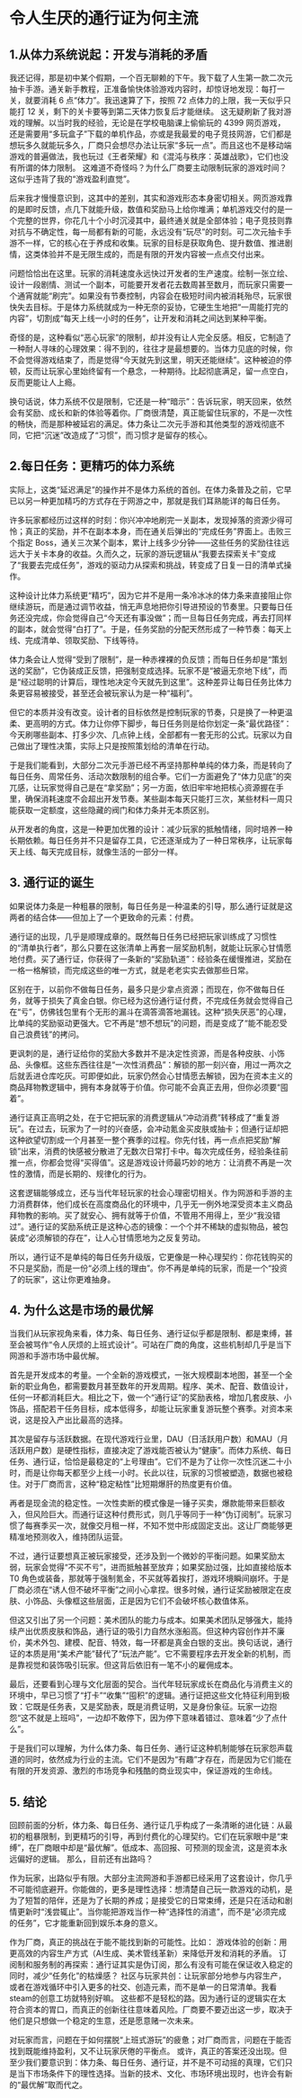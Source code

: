# 令人生厌的通行证为何主流

## 1.从体力系统说起：开发与消耗的矛盾
我还记得，那是初中某个假期，一个百无聊赖的下午。我下载了人生第一款二次元抽卡手游。通关新手教程，正准备愉快体验游戏内容时，却惊讶地发现：每打一关，就要消耗 6 点“体力”。我迅速算了下，按照 72 点体力的上限，我一天似乎只能打 12 关，剩下的关卡要等到第二天体力恢复后才能继续。
这无疑刷新了我对游戏的理解。以当时我的经验，无论是在学校电脑课上偷偷玩的 4399 网页游戏，还是需要用“多玩盒子”下载的单机作品，亦或是我最爱的电子竞技网游，它们都是想玩多久就能玩多久，厂商只会想尽办法让玩家“多玩一点”。而且这也不是移动端游戏的普遍做法，我也玩过《王者荣耀》和《混沌与秩序：英雄战歌》，它们也没有所谓的体力限制。
这难道不奇怪吗？为什么厂商要主动限制玩家的游戏时间？这似乎违背了我的“游戏盈利直觉”。

后来我才慢慢意识到，这其中的差别，其实和游戏形态本身密切相关。网页游戏靠的是即时反馈，点几下就能升级，数值和奖励马上给你堆满；单机游戏交付的是一个完整的世界，你花几十个小时沉浸其中，最终通关就是全部体验；电子竞技则靠对抗与不确定性，每一局都有新的可能，永远没有“玩尽”的时刻。可二次元抽卡手游不一样，它的核心在于养成和收集。玩家的目标是获取角色、提升数值、推进剧情，这类体验并不是无限生成的，而是有限的开发内容被一点点交付出来。

问题恰恰出在这里。玩家的消耗速度永远快过开发者的生产速度。绘制一张立绘、设计一段剧情、测试一个副本，可能要开发者花去数周甚至数月，而玩家只需要一个通宵就能“刷完”。如果没有节奏控制，内容会在极短时间内被消耗殆尽，玩家很快失去目标。于是体力系统就成为一种无奈的妥协，它硬生生地把“一周能打完的内容”，切割成“每天上线一小时的任务”，让开发和消耗之间达到某种平衡。

奇怪的是，这种看似“恶心玩家”的限制，却并没有让人完全反感。相反，它制造了一种耐人寻味的心理效果：得不到的，往往才是最想要的。当体力见底的时候，你不会觉得游戏结束了，而是觉得“今天就先到这里，明天还能继续”。这种被迫的停顿，反而让玩家心里始终留有一个悬念，一种期待。比起彻底满足，留一点空白，反而更能让人上瘾。

换句话说，体力系统不仅是限制，它还是一种“暗示”：告诉玩家，明天回来，依然会有奖励、成长和新的体验等着你。厂商很清楚，真正能留住玩家的，不是一次性的畅快，而是那种被延宕的满足。体力条让二次元手游和其他类型的游戏彻底不同，它把“沉迷”改造成了“习惯”，而习惯才是留存的核心。

## 2.每日任务：更精巧的体力系统

实际上，这类“延迟满足”的操作并不是体力系统的首创。在体力条普及之前，它早已以另一种更加精巧的方式存在于网游之中，那就是我们耳熟能详的每日任务。

许多玩家都经历过这样的时刻：你兴冲冲地刷完一关副本，发现掉落的资源少得可怜；真正的奖励，并不在副本本身，而在通关后弹出的“完成任务”界面上。击败三个指定 Boss，通关三次某个副本，累计上线多少分钟——这些任务的奖励往往远远大于关卡本身的收益。久而久之，玩家的游玩逻辑从“我要去探索关卡”变成了“我要去完成任务”，游戏的驱动力从探索和挑战，转变成了日复一日的清单式操作。

这种设计比体力系统更“精巧”，因为它并不是用一条冷冰冰的体力条来直接阻止你继续游玩，而是通过调节收益，悄无声息地把你引导进预设的节奏里。只要每日任务还没完成，你会觉得自己“今天还有事没做”；而一旦每日任务完成，再去打同样的副本，就会觉得“白打了”。于是，任务奖励的分配天然形成了一种节奏：每天上线、完成清单、领取奖励、下线等待。

体力条会让人觉得“受到了限制”，是一种赤裸裸的负反馈；而每日任务却是“策划送的奖励”，它伪装成正反馈，把强制变成选择。玩家不是“被逼无奈地下线”，而是“经过聪明的计算后，理性地决定今天就先到这里”。这种差异让每日任务比体力条更容易被接受，甚至还会被玩家认为是一种“福利”。

但它的本质并没有改变。设计者的目标依然是控制玩家的节奏，只是换了一种更温柔、更高明的方式。体力让你停下脚步，每日任务则是给你划定一条“最优路径”：今天刷哪些副本、打多少次、几点钟上线，全部都有一套无形的公式。玩家以为自己做出了理性决策，实际上只是按照策划给的清单在行动。

于是我们能看到，大部分二次元手游已经不再坚持那种单纯的体力条，而是转向了每日任务、周常任务、活动次数限制的组合拳。它们一方面避免了“体力见底”的突兀感，让玩家觉得自己是在“拿奖励”；另一方面，依旧牢牢地把核心资源握在手里，确保消耗速度不会超出开发节奏。某些副本每天只能打三次，某些材料一周只能获取一定额度，这些隐藏的阀门和体力条并无本质区别。

从开发者的角度，这是一种更加优雅的设计：减少玩家的抵触情绪，同时培养一种长期依赖。每日任务并不只是留存工具，它还逐渐成为了一种日常秩序，让玩家每天上线、每天完成目标，就像生活的一部分一样。

## 3. 通行证的诞生

如果说体力条是一种粗暴的限制，每日任务是一种温柔的引导，那么通行证就是这两者的结合体——但加上了一个更致命的元素：付费。

通行证的出现，几乎是顺理成章的。既然每日任务已经把玩家训练成了习惯性的“清单执行者”，那么只要在这张清单上再套一层奖励机制，就能让玩家心甘情愿地付费。买了通行证，你获得了一条新的“奖励轨道”：经验条在缓慢推进，奖励在一格一格解锁，而完成这些的唯一方式，就是老老实实去做那些日常。

区别在于，以前你不做每日任务，最多只是少拿点资源；而现在，你不做每日任务，就等于损失了真金白银。你已经为这份通行证付费，不完成任务就会觉得自己在“亏”，仿佛钱包里有个无形的漏斗在滴答滴答地漏钱。这种“损失厌恶”的心理，比单纯的奖励驱动更强大。它不再是“想不想玩”的问题，而是变成了“能不能忍受自己浪费钱”的拷问。

更讽刺的是，通行证给你的奖励大多数并不是决定性资源，而是各种皮肤、小饰品、头像框。这些东西往往是“一次性消费品”：解锁的那一刻兴奋，用过一两次之后就丢进仓库吃灰。可即便如此，玩家仍然会心甘情愿去解锁，因为在资本主义的商品拜物教逻辑中，拥有本身就等于价值。你可能不会真正去用，但你必须要“囤着”。

通行证真正高明之处，在于它把玩家的消费逻辑从“冲动消费”转移成了“重复游玩”。在过去，玩家为了一时的兴奋感，会冲动氪金买皮肤或抽卡；但通行证却把这种欲望切割成一个月甚至一整个赛季的过程。你先付钱，再一点点把奖励“解锁”出来，消费的快感被分散进了无数次日常打卡中。每次完成任务，经验条往前推一点，你都会觉得“买得值”。这是游戏设计师最巧妙的地方：让消费不再是一次性的激情，而是长期的、规律化的行为。

这套逻辑能够成立，还与当代年轻玩家的社会心理密切相关。作为网游和手游的主力消费群体，他们成长在高度商品化的环境中，几乎无一例外地深受资本主义商品拜物教的影响。买了就安心、拥有就等于价值，不管用不用得上，至少“我没错过”。通行证的奖励系统正是这种心态的镜像：一个个并不稀缺的虚拟物品，被包装成“必须解锁的存在”，让人心甘情愿地为之反复劳动。

所以，通行证不是单纯的每日任务升级版，它更像是一种心理契约：你花钱购买的不只是奖励，而是一份“必须上线的理由”。你不再是单纯的玩家，而是一个“投资了的玩家”，这让你更难抽身。

## 4. 为什么这是市场的最优解

当我们从玩家视角来看，体力条、每日任务、通行证似乎都是限制、都是束缚，甚至会被骂作“令人厌烦的上班式设计”。可站在厂商的角度，这些机制却几乎是当下网游和手游市场中最优解。

首先是开发成本的考量。一个全新的游戏模式，一张大规模副本地图，甚至一个全新的职业角色，都需要数月甚至数年的开发周期。程序、美术、配音、数值设计，任何一环都消耗巨大。相比之下，做一个“通行证”的奖励表格，增加几套皮肤、小饰品，搭配若干任务目标，成本低得多，却能让玩家重复游玩整个赛季。对资本来说，这是投入产出比最高的选择。

其次是留存与活跃数据。在现代游戏行业里，DAU（日活跃用户数）和MAU（月活跃用户数）是硬性指标，直接决定了游戏能否被认为“健康”。而体力系统、每日任务、通行证，恰恰是最稳定的“上号理由”。它们不是为了让你一次性沉迷二十小时，而是让你每天都至少上线一小时。长此以往，玩家的习惯被塑造，数据也被稳住。对于厂商而言，这种“稳定粘性”比短期爆肝的热度更有价值。

再者是现金流的稳定性。一次性卖断的模式像是一锤子买卖，爆款能带来巨额收入，但风险巨大。而通行证这种付费形式，则几乎等同于一种“伪订阅制”。玩家习惯了每赛季买一次，就像交月租一样，不知不觉中形成固定支出。这让厂商能够更精准地预测收入，维持团队运营。

不过，通行证要想真正被玩家接受，还涉及到一个微妙的平衡问题。如果奖励太弱，玩家会觉得“不买不亏”，进而抵触甚至放弃；如果奖励过强，比如直接给版本 T0 角色或装备，那就等于强制氪金，不买就等着挨打，游戏环境瞬间崩坏。于是厂商必须在“诱人但不破坏平衡”之间小心拿捏。很多时候，通行证奖励被限定在皮肤、小饰品、头像框这些层面，正是因为它们不会破坏核心数值体系。

但这又引出了另一个问题：美术团队的能力与成本。如果美术团队足够强大，能持续产出优质皮肤和饰品，通行证的吸引力自然水涨船高。但这种内容创作并不廉价，美术外包、建模、配音、特效，每一环都是真金白银的支出。换句话说，通行证的本质是用“美术产能”替代了“玩法产能”。它不需要程序去开发全新的机制，而是靠视觉和装饰吸引玩家。但这背后依旧有一笔不小的雇佣成本。

最后，还要看到心理与文化层面的契合。当代年轻玩家成长在商品化与消费主义的环境中，早已习惯了“打卡”“收集”“囤积”的逻辑。通行证把这些文化特征利用到极致：它既是任务表，又是奖励表，既是消费证明，又是身份象征。玩家一边抱怨“这不就是上班吗”，一边却不敢停下，因为停下意味着错过、意味着“少了点什么”。

于是我们可以理解，为什么体力条、每日任务、通行证这种机制能够在玩家怨声载道的同时，依然成为行业的主流。它们不是因为“有趣”才存在，而是因为它们能在有限的开发资源、激烈的市场竞争和残酷的商业现实中，保证游戏的生命线。

## 5. 结论 
回顾前面的分析，体力条、每日任务、通行证几乎构成了一条清晰的进化链：从最初的粗暴限制，到更精巧的引导，再到付费化的心理契约。它们在玩家眼中是“束缚”，在厂商眼中却是“最优解”。低成本、高回报、可预测的现金流，这是资本永远偏好的逻辑。 那么，目前还有出路吗？ 

作为玩家，出路似乎有限。大部分主流网游和手游都已经采用了这套设计，你几乎不可能彻底避开。你能做的，更多是理性选择：想清楚自己玩一款游戏的动机，是为了短暂的陪伴，还是为了长期的养成；是接受它的日常束缚，还是只在活动和剧情更新时“浅尝辄止”。当你能把游戏当作一种“选择性的消遣”，而不是“必须完成的任务”，它才能重新回到娱乐本身的意义。 

作为厂商，真正的挑战在于能不能找到新的可能性。比如： 游戏体验的创新：用更高效的内容生产方式（AI生成、美术管线革新）来降低开发和消耗的矛盾。 订阅制和服务制的再探索：通行证其实是伪订阅，那么有没有可能在保证收入稳定的同时，减少“任务化”的枯燥感？ 社区与玩家共创：让玩家部分地参与内容生产，或者在游戏循环中引入更多的社交、创造元素，而不是单一的日常清单。我看steam的创意工坊就特别好嘛。 这些都不是轻松的路。因为通行证的逻辑实在太符合资本的胃口，而真正的创新往往意味着风险。厂商要不要迈出这一步，取决于他们是只想做一个稳定的生意，还是愿意赌一次未来。 

对玩家而言，问题在于如何摆脱“上班式游玩”的疲惫；对厂商而言，问题在于能否找到既能维持盈利，又不让玩家厌倦的平衡点。 或许，真正的答案还没出现。但至少我们要意识到：体力条、每日任务、通行证，并不是不可动摇的真理，它们只是当下市场条件下的理性选择。当新的技术、文化、市场环境出现时，也许会有新的“最优解”取而代之。
